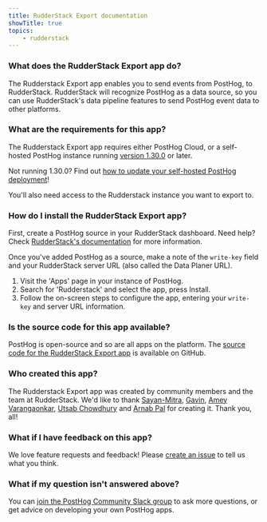 ```yaml
---
title: RudderStack Export documentation
showTitle: true
topics:
    - rudderstack
---
```


### What does the RudderStack Export app do?

The Rudderstack Export app enables you to send events from PostHog, to RudderStack. RudderStack will recognize PostHog as a data source, so you can use RudderStack's data pipeline features to send PostHog event data to other platforms. 

### What are the requirements for this app?

The Rudderstack Export app requires either PostHog Cloud, or a self-hosted PostHog instance running [version 1.30.0](https://posthog.com/blog/the-posthog-array-1-30-0) or later. 

Not running 1.30.0? Find out [how to update your self-hosted PostHog deployment](https://posthog.com/docs/self-host/configure/upgrading-posthog)! 

You'll also need access to the Rudderstack instance you want to export to. 

### How do I install the RudderStack Export app?

First, create a PostHog source in your RudderStack dashboard. Need help? Check [RudderStack's documentation](https://www.rudderstack.com/docs) for more information.

Once you've added PostHog as a source, make a note of the `write-key` field and your RudderStack server URL (also called the Data Planer URL).

1. Visit the 'Apps' page in your instance of PostHog.
2. Search for 'Rudderstack' and select the app, press Install.
3. Follow the on-screen steps to configure the app, entering your `write-key` and server URL information.

### Is the source code for this app available?

PostHog is open-source and so are all apps on the platform. The [source code for the RudderStack Export app](https://github.com/rudderlabs/rudderstack-posthog-plugin) is available on GitHub. 

### Who created this app?

The Rudderstack Export app was created by community members and the team at RudderStack. We'd like to thank [Sayan-Mitra](https://github.com/sayan-mitra), [Gavin](https://github.com/thtmnisamnstr), [Amey Varangaonkar](https://github.com/ameypv-rudder), [Utsab Chowdhury](https://github.com/utsabc) and [Arnab Pal](https://github.com/arnab-p) for creating it. Thank you, all!

### What if I have feedback on this app?

We love feature requests and feedback! Please [create an issue](https://github.com/PostHog/posthog/issues/new?assignees=&labels=enhancement%2C+feature&template=feature_request.md) to tell us what you think. 

### What if my question isn't answered above?

You can [join the PostHog Community Slack group](/slack) to ask more questions, or get advice on developing your own PostHog apps.